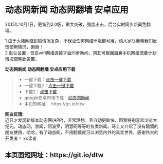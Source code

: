 # 动态网新闻 动态网翻墙  安卓应用

2015年10月1日，更新到2.0版，重大突破，强势出击，后台实时同步新闻免翻墙。

1.由于大陆网络封锁情况复杂，不保证任何网络环境都可用，请大家尽量帮我们反馈使用情况，谢谢！<br>
2.默认设置，仅仅wifi网络连接才会同步新闻，网友可根据自身手机网络流量计划情况调整此设置。

**动态网新闻 动态网翻墙  安卓应用下载**

<blockquote>
<ul >

<li>一键下载：<a href="http://pwd.ads.compress.to/dweb.apk" target="_blank">点击一键下载</a></li>
<li>一键下载2：<a href="https://github.com/kgfw/fg/raw/master/apk/dweb.apk" target="_blank">点击一键下载</a></li>
<li>下载2：<a href="https://copy.com/BD3jW0cbfzYXv1vt" target="_blank">点击下载</a></li>
<li>google安卓市场下载：<a href="https://play.google.com/store/apps/details?id=org.bannedbook.app.dtwip" target="_blank">动态网新闻</a></li>
<li>本页短网址： https://git.io/dtw</li>
</ul>
</blockquote>

**网友反馈:**<br>
近日才发现新版本动态网(APP)，非常理想，且自动更新快，因我特别喜欢浏览大纪元，动态网，禁闻，阿波罗，明慧网等等的各类新闻。马上又介绍了没有翻牆的朋友使用，哈哈，有了动态网，不用翻牆就可以浏览内外的真实世界，感谢伟大的开发者！
xx读者
<h2>本页面短网址：https://git.io/dtw </h2>